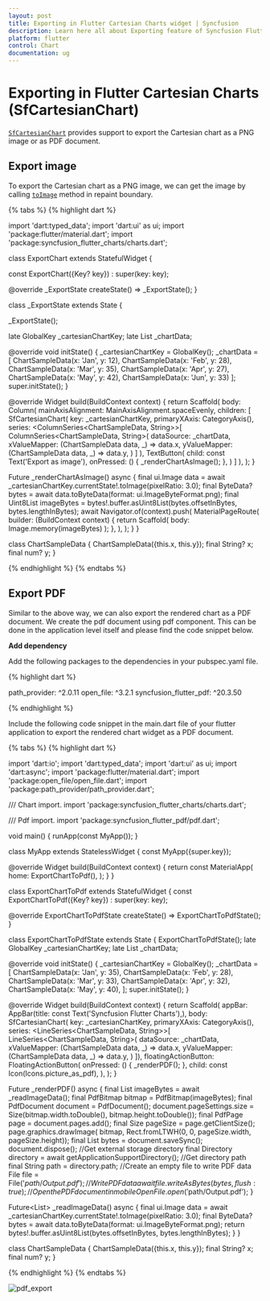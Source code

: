 ```yaml
---
layout: post
title: Exporting in Flutter Cartesian Charts widget | Syncfusion 
description: Learn here all about Exporting feature of Syncfusion Flutter Cartesian Charts (SfCartesianChart) widget and more.
platform: flutter
control: Chart
documentation: ug
---
```


# Exporting in Flutter Cartesian Charts (SfCartesianChart)

[`SfCartesianChart`](https://pub.dev/documentation/syncfusion_flutter_charts/latest/charts/SfCartesianChart-class.html) provides support to export the Cartesian chart as a PNG image or as PDF document.

## Export image

To export the Cartesian chart as a PNG image, we can get the image by calling [`toImage`](https://api.flutter.dev/flutter/rendering/RenderRepaintBoundary/toImage.html) method in repaint boundary.

{% tabs %}
{% highlight dart %} 

import 'dart:typed_data';
import 'dart:ui' as ui;
import 'package:flutter/material.dart';
import 'package:syncfusion_flutter_charts/charts.dart';

class ExportChart extends StatefulWidget {

  const ExportChart({Key? key}) : super(key: key);

  @override
  _ExportState createState() => _ExportState();
}

  class _ExportState extends State<ExportChart> {
  
  _ExportState();

  late GlobalKey<SfCartesianChartState> _cartesianChartKey;
  late List<ChartSampleData> _chartData;

  @override
  void initState() {
    _cartesianChartKey = GlobalKey();
    _chartData = <ChartSampleData>[
      ChartSampleData(x: 'Jan', y: 12),
      ChartSampleData(x: 'Feb', y: 28),
      ChartSampleData(x: 'Mar', y: 35),
      ChartSampleData(x: 'Apr', y: 27),
      ChartSampleData(x: 'May', y: 42),
      ChartSampleData(x: 'Jun', y: 33)
    ];
    super.initState();
  }

  @override
  Widget build(BuildContext context) {
    return Scaffold(
      body: Column(
        mainAxisAlignment: MainAxisAlignment.spaceEvenly,
        children: <Widget>[
          SfCartesianChart(
            key: _cartesianChartKey,
            primaryXAxis: CategoryAxis(),
            series: <ColumnSeries<ChartSampleData, String>>[
              ColumnSeries<ChartSampleData, String>(
                dataSource: _chartData,
                xValueMapper: (ChartSampleData data, _) => data.x,
                yValueMapper: (ChartSampleData data, _) => data.y,
              )
            ]
          ),
          TextButton(
            child: const Text('Export as image'),
            onPressed: () {
              _renderChartAsImage();
            },
          )
        ]
      ),
    );
  }

  Future<void> _renderChartAsImage() async {
    final ui.Image data =
      await _cartesianChartKey.currentState!.toImage(pixelRatio: 3.0);
    final ByteData? bytes =
      await data.toByteData(format: ui.ImageByteFormat.png);
    final Uint8List imageBytes =
      bytes!.buffer.asUint8List(bytes.offsetInBytes, bytes.lengthInBytes);
    await Navigator.of(context).push<dynamic>(
      MaterialPageRoute<dynamic>(
        builder: (BuildContext context) {
          return Scaffold(
            body: Image.memory(imageBytes)
          );
        },
      ),
    );
  }
}

class ChartSampleData {
  ChartSampleData({this.x, this.y});
    final String? x;
    final num? y;
}

{% endhighlight %}
{% endtabs %}

## Export PDF

Similar to the above way, we can also export the rendered chart as a PDF document. We create the pdf document using pdf component. This can be done in the application level itself and please find the code snippet below.

**Add dependency**

Add the following packages to the dependencies in your pubspec.yaml file.

{% highlight dart %} 

path_provider: ^2.0.11
open_file: ^3.2.1
syncfusion_flutter_pdf: ^20.3.50

{% endhighlight %}

Include the following code snippet in the main.dart file of your flutter application to export the rendered chart widget as a PDF document.

{% tabs %}
{% highlight dart %}

import 'dart:io';
import 'dart:typed_data';
import 'dart:ui' as ui;
import 'dart:async';
import 'package:flutter/material.dart';
import 'package:open_file/open_file.dart';
import 'package:path_provider/path_provider.dart';

/// Chart import.
import 'package:syncfusion_flutter_charts/charts.dart';

/// Pdf import.
import 'package:syncfusion_flutter_pdf/pdf.dart';


void main() {
  runApp(const MyApp());
}

class MyApp extends StatelessWidget {
  const MyApp({super.key});

  @override
  Widget build(BuildContext context) {
    return const MaterialApp(
      home: ExportChartToPdf(),
    );
  }
}

class ExportChartToPdf extends StatefulWidget {
  const ExportChartToPdf({Key? key}) : super(key: key);

  @override
  ExportChartToPdfState createState() => ExportChartToPdfState();
}

class ExportChartToPdfState extends State<ExportChartToPdf> {
  ExportChartToPdfState();
  late GlobalKey<SfCartesianChartState> _cartesianChartKey;
  late List<ChartSampleData> _chartData;

  @override
  void initState() {
    _cartesianChartKey = GlobalKey();
    _chartData = <ChartSampleData>[
      ChartSampleData(x: 'Jan', y: 35),
      ChartSampleData(x: 'Feb', y: 28),
      ChartSampleData(x: 'Mar', y: 33),
      ChartSampleData(x: 'Apr', y: 32),
      ChartSampleData(x: 'May', y: 40),
    ];
    super.initState();
  }

  @override
  Widget build(BuildContext context) {
    return Scaffold(
      appBar: AppBar(title: const Text('Syncfusion Flutter Charts'),),
      body: SfCartesianChart(
          key: _cartesianChartKey,
          primaryXAxis: CategoryAxis(),
          series: <LineSeries<ChartSampleData, String>>[
            LineSeries<ChartSampleData, String>(
              dataSource: _chartData,
              xValueMapper: (ChartSampleData data, _) => data.x,
              yValueMapper: (ChartSampleData data, _) => data.y,
            )
          ]),
      floatingActionButton: FloatingActionButton(
        onPressed: () {
          _renderPDF();
        },
        child: const Icon(Icons.picture_as_pdf),
      ),
    );
  }

  Future<void> _renderPDF() async {
    final List<int> imageBytes = await _readImageData();
    final PdfBitmap bitmap = PdfBitmap(imageBytes);
    final PdfDocument document = PdfDocument();
    document.pageSettings.size =
        Size(bitmap.width.toDouble(), bitmap.height.toDouble());
    final PdfPage page = document.pages.add();
    final Size pageSize = page.getClientSize();
    page.graphics.drawImage(
        bitmap, Rect.fromLTWH(0, 0, pageSize.width, pageSize.height));
    final List<int> bytes = document.saveSync();
    document.dispose();
    //Get external storage directory
    final Directory directory = await getApplicationSupportDirectory();
    //Get directory path
    final String path = directory.path;
    //Create an empty file to write PDF data
    File file = File('$path/Output.pdf');
    //Write PDF data
    await file.writeAsBytes(bytes, flush: true);
    //Open the PDF document in mobile
    OpenFile.open('$path/Output.pdf');
  }

  Future<List<int>> _readImageData() async {
    final ui.Image data =
        await _cartesianChartKey.currentState!.toImage(pixelRatio: 3.0);
    final ByteData? bytes =
        await data.toByteData(format: ui.ImageByteFormat.png);
    return bytes!.buffer.asUint8List(bytes.offsetInBytes, bytes.lengthInBytes);
  }
}

class ChartSampleData {
  ChartSampleData({this.x, this.y});
  final String? x;
  final num? y;
}

{% endhighlight %}
{% endtabs %}

![pdf_export](images/export-cartesian-chart/pdf_view.png)
